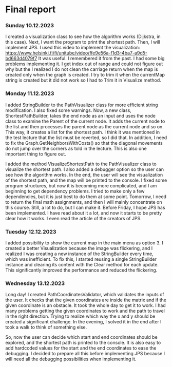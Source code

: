 # Final report

### Sunday 10.12.2023
I created a visualization class to see how the algorithm works (Dijkstra, in this case). Next, I want the program to print the shortest path. Then, I will implement JPS. I used this video to implement the visualization: https://www.helsinki.fi/fi/unitube/video/ffe9e56a-f1d3-4ba7-a9d5-bd663d4079f7
It was useful. I remembered it from the past. I had some big problems implementing it. I get index out of range and could not figure out why but the I realized I do not clean the carriage return when the map is created only when the graph is created. I try to trim it when the currentMap string is created but it did not work so I had to Trim it in Visualize method.

### Monday 11.12.2023
I added StringBuilder to the PathVisualizer class for more efficient string modification. I also fixed some warnings. Now, a new class, ShortestPathBuilder, takes the end node as an input and uses the node class to examine the Parent of the current node. It adds the current node to the list and then processes the parent node as the current node and so on. This way, it creates a list for the shortest path. I think it was mentioned in the test lecture that the list must be reverted, so I did that. In addition, I need to fix the Graph.GetNeighborsWithCosts() so that the diagonal movements do not jump over the corners as told in the lecture. This is also one important thing to figure out. 

I added the method VisualizeShortestPath to the PathVisualizer class to visualize the shortest path. I also added a debugger option so the user can see how the algorithm works. In the end, the user will see the visualization of the shortest path, and the map will be printed to the console. I fixed some program structures, but now it is becoming more complicated, and I am beginning to get dependency problems. I tried to make only a few dependencies, but it is just best to do them at some point. Tomorrow, I need to return the final math assignments, and then I will mainly concentrate on this course. Still, a lot to do, but I can make it. Before Friday, I hope JPS has been implemented. I have read about it a lot, and now it starts to be pretty clear how it works. I even read the article of the creators of JPS.

### Tuesday 12.12.2023
I added possibility to show the current map in the main menu as option 3. I created a better Visualization because the image was flickering, and I realized I was creating a new instance of the StringBuilder every time, which was inefficient. To fix this, I started reusing a single StringBuilder instance and clearing its content with the Clear method for each update. This significantly improved the performance and reduced the flickering.

### Wednesday 13.12.2023
Long day! I created PathCoordinatesValidator, which validates the inputs of the user. It checks that the given coordinates are inside the matrix and if the given coordinate is an obstacle. It took the whole day to get it to work. I had many problems getting the given coordinates to work and the path to travel in the right direction. Trying to realize which way the x and y should be created a significant challenge. In the evening, I solved it in the end after I took a walk to think of something else. 

So, now the user can decide which start and end coordinates should be explored, and the shortest path is printed to the console. It is also easy to add hardcoded values for the start and the end coordinates to ease the debugging. I decided to prepare all this before implementing JPS because I will need all the debugging possibilities when implementing it.